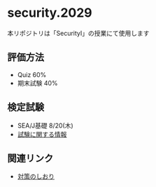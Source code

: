 # security.2029
本リポジトリは「SecurityⅠ」の授業にて使用します

## 評価方法

- Quiz 60%
- 期末試験 40%

## 検定試験

- SEA/J基礎 8/20(木)
- [試験に関する情報](http://jukenki.com/report/sea/SJ0-110/index.cgi?mode=view&no=24)

## 関連リンク

- [対策のしおり](https://www.ipa.go.jp/security/antivirus/shiori.html#hazimete)